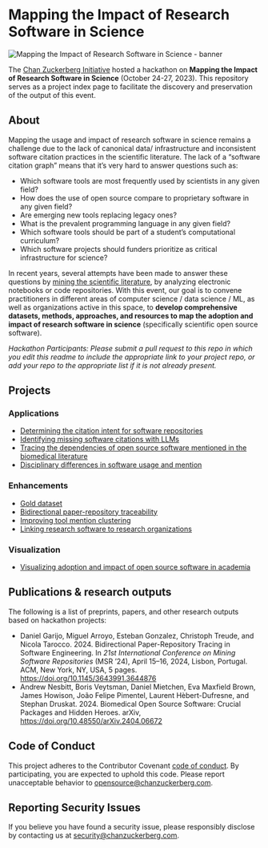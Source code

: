 # Mapping the Impact of Research Software in Science
![Mapping the Impact of Research Software in Science - banner](software-impact-hackathon-banner.png?raw=true "Mapping the Impact of Research Software in Science")

The [Chan Zuckerberg Initiative](https://chanzuckerberg.com/science) hosted a hackathon on **Mapping the Impact of Research Software in Science** (October 24-27, 2023). This repository serves as a project index page to facilitate the discovery and preservation of the output of this event.

## About
Mapping the usage and impact of research software in science remains a challenge due to the lack of canonical data/ infrastructure and inconsistent software citation practices in the scientific literature. The lack of a “software citation graph” means that it’s very hard to answer questions such as: 
- Which software tools are most frequently used by scientists in any given field?
- How does the use of open source compare to proprietary software in any given field?
- Are emerging new tools replacing legacy ones?
- What is the prevalent programming language in any given field?
- Which software tools should be part of a student’s computational curriculum?
- Which software projects should funders prioritize as critical infrastructure for science?
  
In recent years, several attempts have been made to answer these questions by [mining the scientific literature](https://github.com/chanzuckerberg/software-mentions), by analyzing electronic notebooks or code repositories. With this event, our goal is to convene practitioners in different areas of computer science / data science / ML, as well as organizations active in this space, to **develop comprehensive datasets, methods, approaches, and resources to map the adoption and impact of research software in science** (specifically scientific open source software).

_Hackathon Participants: Please submit a pull request to this repo in which you edit this readme to include the appropriate link to your project repo, or add your repo to the appropriate list if it is not already present._
## Projects
  
### Applications

- [Determining the citation intent for software repositories](https://github.com/karacolada/SoftwareImpactHackathon2023_SoftwareCitationIntent)
- [Identifying missing software citations with LLMs](https://github.com/chpdm/SoftwareImpactHackathon2023_MINT-AI)
- [Tracing the dependencies of open source software mentioned in the biomedical literature](https://github.com/borisveytsman/SoftwareImpactHackathon2023_Tracing_dependencies)
- [Disciplinary differences in software usage and mention](https://github.com/f-krueger/SoftwareImpactHackathon2023_DisciplinaryDifferences) 

### Enhancements
- [Gold dataset](https://github.com/annelhote/softMeScite)
- [Bidirectional paper-repository traceability](https://github.com/ctreude/SoftwareImpactHackathon2023_BiDirectional)
- [Improving tool mention clustering](https://github.com/SoftwareUnderstanding/SoftwareDisambiguationBenchmark)
- [Linking research software to research organizations](https://github.com/jmelot/oss_to_orgs)

### Visualization
- [Visualizing adoption and impact of open source software in academia](https://github.com/juyingnan/SoftwareImpactHackathon2023_VizTrention)

## Publications & research outputs
The following is a list of preprints, papers, and other research outputs based on hackathon projects:
- Daniel Garijo, Miguel Arroyo, Esteban Gonzalez, Christoph Treude, and Nicola Tarocco. 2024. Bidirectional Paper-Repository Tracing in Software Engineering. In _21st International Conference on Mining Software Repositories_ (MSR ’24), April 15–16, 2024, Lisbon, Portugal. ACM, New York, NY, USA, 5 pages. https://doi.org/10.1145/3643991.3644876
- Andrew Nesbitt, Boris Veytsman, Daniel Mietchen, Eva Maxfield Brown, James Howison, João Felipe Pimentel, Laurent Hèbert-Dufresne, and Stephan Druskat. 2024. Biomedical Open Source Software: Crucial Packages and Hidden Heroes. arXiv, https://doi.org/10.48550/arXiv.2404.06672

## Code of Conduct
This project adheres to the Contributor Covenant [code of conduct](https://github.com/chanzuckerberg/.github/blob/master/CODE_OF_CONDUCT.md). By participating, you are expected to uphold this code. Please report unacceptable behavior to [opensource@chanzuckerberg.com](mailto:opensource@chanzuckerberg.com).

## Reporting Security Issues

If you believe you have found a security issue, please responsibly disclose by contacting us at [security@chanzuckerberg.com](mailto:security@chanzuckerberg.com).
